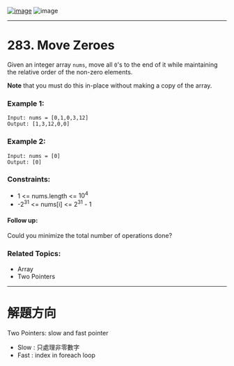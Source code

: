 [![image](https://img.shields.io/badge/Leetcode-Link-blue?logo=leetcode)](https://leetcode.com/problems/move-zeroes/)
![image](https://img.shields.io/badge/Difficulty-Easy-green)

---

# 283. Move Zeroes

Given an integer array `nums`, move all `0`'s to the end of it while maintaining the relative order of the non-zero elements.

**Note** that you must do this in-place without making a copy of the array.

### Example 1:

```
Input: nums = [0,1,0,3,12]
Output: [1,3,12,0,0]
```

### Example 2:

```
Input: nums = [0]
Output: [0]
```

### Constraints:

- 1 <= nums.length <= $10^4$
- -$2^{31}$ <= nums[i] <= $2^{31}$ - 1

#### Follow up:

Could you minimize the total number of operations done?

### Related Topics:

- Array
- Two Pointers

---

# 解題方向

Two Pointers: slow and fast pointer

 - Slow : 只處理非零數字
 - Fast : index in foreach loop